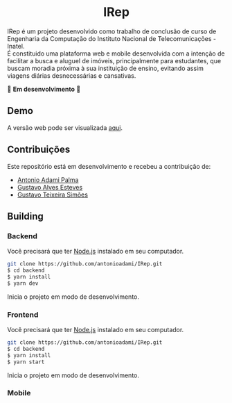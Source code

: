 <h1 align="center">
  IRep
</h1>

IRep é um projeto desenvolvido como trabalho de conclusão de curso de Engenharia da Computação do Instituto Nacional de Telecomunicações - Inatel.<br/>
É constituido uma plataforma web e mobile desenvolvida com a intenção de facilitar a busca e aluguel de imóveis, principalmente para estudantes,
que buscam moradia próxima à sua instituição de ensino, evitando assim viagens diárias desnecessárias e cansativas.

🚧 **Em desenvolvimento** 🚧

## Demo

A versão web pode ser visualizada [aqui](https://irep.vercel.app).

## Contribuições

Este repositório está em desenvolvimento e recebeu a contribuição de:
- [Antonio Adami Palma](https://github.com/antonioadami)
- [Gustavo Alves Esteves](https://github.com/gustavoaesteves)
- [Gustavo Teixeira Simões](https://github.com/gustavosimoes)

## Building

### Backend

Você precisará que ter [Node.js](https://nodejs.org) instalado em seu computador.

```bash
git clone https://github.com/antonioadami/IRep.git
$ cd backend
$ yarn install
$ yarn dev
```

Inicia o projeto em modo de desenvolvimento.<br/>

### Frontend

Você precisará que ter [Node.js](https://nodejs.org) instalado em seu computador.

```bash
git clone https://github.com/antonioadami/IRep.git
$ cd backend
$ yarn install
$ yarn start
```

Inicia o projeto em modo de desenvolvimento.<br/>

### Mobile

